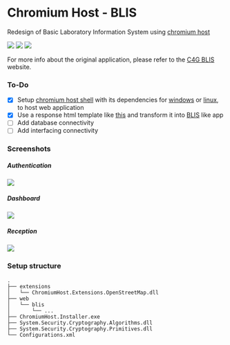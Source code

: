 # Chromium Host - BLIS
Redesign of Basic Laboratory Information System using [chromium host](https://github.com/kagaconnect/chromium_host)

![](https://github.com/kagaconnect/chromium_host_web_blis/blob/master/assets/svgs/release.svg) ![](https://github.com/kagaconnect/chromium_host_web_blis/blob/master/assets/svgs/linux.svg) ![](https://github.com/kagaconnect/chromium_host_web_blis/blob/master/assets/svgs/windows.svg)

For more info about the original application, please refer to the [C4G BLIS](http://blis.cc.gatech.edu/index.php) website.

### To-Do
- [x] Setup [chromium host shell](https://github.com/kagaconnect/chromium_host/releases/latest/download/chromium_host_78.0.3904.108_x64.zip) with its dependencies for [windows](https://github.com/kagaconnect/chromium_host/releases/latest/download/cef_binary_78.0.3904.108_windows64.zip) or [linux](https://github.com/kagaconnect/chromium_host/releases/latest/download/cef_binary_78.0.3904.108_linux64.zip), to host web application
- [x] Use a response html template like [this](https://cruip.com/switch) and transform it into [BLIS](https://github.com/kagaconnect/chromium_host_web_blis/archive/3.6.zip) like app
- [ ] Add database connectivity
- [ ] Add interfacing connectivity

### Screenshots
##### Authentication
![](https://github.com/kagaconnect/chromium_host_web_blis/blob/master/assets/images/landing.jpg)

##### Dashboard 
![](https://github.com/kagaconnect/chromium_host_web_blis/blob/master/assets/images/dashboard.jpg)

##### Reception
![](https://github.com/kagaconnect/chromium_host_web_blis/blob/master/assets/images/reception.jpg)

### Setup structure
    .
    ├── extensions
    │   └── ChromiumHost.Extensions.OpenStreetMap.dll
    ├── web
    │   └── blis
    │       └── ...
    ├── ChromiumHost.Installer.exe
    ├── System.Security.Cryptography.Algorithms.dll
    ├── System.Security.Cryptography.Primitives.dll
    └── Configurations.xml
